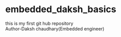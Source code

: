 # embedded_daksh_basics
this is my first git hub repository
<br>
Author-Daksh chaudhary(Embedded engineer)
